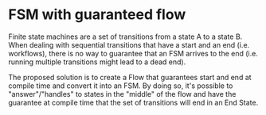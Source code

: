 # FSM with guaranteed flow

Finite state machines are a set of transitions from a state A to a state B.
When dealing with sequential transitions that have a start and an end (i.e. workflows), there is no way to guarantee that an FSM arrives to the end (i.e. running multiple transitions might lead to a dead end).

The proposed solution is to create a Flow that guarantees start and end at compile time and convert it into an FSM.
By doing so, it's possible to "answer"/"handles" to states in the "middle" of the flow and have the guarantee at compile time that the set of transitions will end in an End State. 
